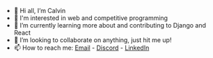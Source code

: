 - 👋 Hi all, I’m Calvin
- 👀 I'm interested in web and competitive programming
- 🌱 I’m currently learning more about and contributing to Django and React
- 💞️ I’m looking to collaborate on anything, just hit me up!
- 📫 How to reach me: [Email](mailto:GappleBeeGitHub@gmail.com) - [Discord](https://discord.com/users/744212225622933615) - [LinkedIn](https://www.linkedin.com/in/calvin-vu-a84135317/)

<!---
GappleBee/GappleBee is a ✨ special ✨ repository because its `README.md` (this file) appears on your GitHub profile.
You can click the Preview link to take a look at your changes.
--->
